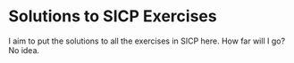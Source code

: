 # Solutions to SICP Exercises

I aim to put the solutions to all the exercises in SICP here. How far will I go? No idea.

